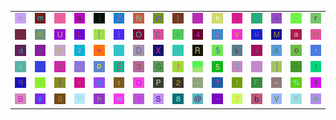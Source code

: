 <table>
<tr>
<td><img src="63.gif"></td>
<td><img src="6D.gif"></td>
<td><img src="28.gif"></td>
<td><img src="26.gif"></td>
<td><img src="6A.gif"></td>
<td><img src="5A.gif"></td>
<td><img src="4E.gif"></td>
<td><img src="57.gif"></td>
<td><img src="7C.gif"></td>
<td><img src="3A.gif"></td>
<td><img src="65.gif"></td>
<td><img src="69.gif"></td>
<td><img src="6C.gif"></td>
<td><img src="5E.gif"></td>
<td><img src="7E.gif"></td>
<td><img src="72.gif"></td>
</tr>
<tr>
<td><img src="2C.gif"></td>
<td><img src="4B.gif"></td>
<td><img src="55.gif"></td>
<td><img src="4C.gif"></td>
<td><img src="5B.gif"></td>
<td><img src="7D.gif"></td>
<td><img src="4F.gif"></td>
<td><img src="43.gif"></td>
<td><img src="3E.gif"></td>
<td><img src="34.gif"></td>
<td><img src="4A.gif"></td>
<td><img src="76.gif"></td>
<td><img src="75.gif"></td>
<td><img src="4D.gif"></td>
<td><img src="61.gif"></td>
<td><img src="48.gif"></td>
</tr>
<tr>
<td><img src="64.gif"></td>
<td><img src="78.gif"></td>
<td><img src="36.gif"></td>
<td><img src="7A.gif"></td>
<td><img src="3D.gif"></td>
<td><img src="gr1.gif"></td>
<td><img src="44.gif"></td>
<td><img src="58.gif"></td>
<td><img src="22.gif"></td>
<td><img src="52.gif"></td>
<td><img src="24.gif"></td>
<td><img src="6B.gif"></td>
<td><img src="2F.gif"></td>
<td><img src="41.gif"></td>
<td><img src="6F.gif"></td>
<td><img src="27.gif"></td>
</tr>
<tr>
<td><img src="73.gif"></td>
<td><img src="gr3.gif"></td>
<td><img src="49.gif"></td>
<td><img src="3C.gif"></td>
<td><img src="70.gif"></td>
<td><img src="45.gif"></td>
<td><img src="33.gif"></td>
<td><img src="47.gif"></td>
<td><img src="29.gif"></td>
<td><img src="gr2.gif"></td>
<td><img src="35.gif"></td>
<td><img src="54.gif"></td>
<td><img src="2E.gif"></td>
<td><img src="5D.gif"></td>
<td><img src="60.gif"></td>
<td><img src="21.gif"></td>
</tr>
<tr>
<td><img src="71.gif"></td>
<td><img src="3B.gif"></td>
<td><img src="7B.gif"></td>
<td><img src="2D.gif"></td>
<td><img src="30.gif"></td>
<td><img src="74.gif"></td>
<td><img src="51.gif"></td>
<td><img src="50.gif"></td>
<td><img src="32.gif"></td>
<td><img src="2B.gif"></td>
<td><img src="3F.gif"></td>
<td><img src="66.gif"></td>
<td><img src="46.gif"></td>
<td><img src="2A.gif"></td>
<td><img src="25.gif"></td>
<td><img src="31.gif"></td>
</tr>
<tr>
<td><img src="42.gif"></td>
<td><img src="23.gif"></td>
<td><img src="67.gif"></td>
<td><img src="59.gif"></td>
<td><img src="68.gif"></td>
<td><img src="77.gif"></td>
<td><img src="39.gif"></td>
<td><img src="53.gif"></td>
<td><img src="38.gif"></td>
<td><img src="40.gif"></td>
<td><img src="5F.gif"></td>
<td><img src="37.gif"></td>
<td><img src="62.gif"></td>
<td><img src="56.gif"></td>
<td><img src="79.gif"></td>
<td><img src="6E.gif"></td>
</tr>
</table>
